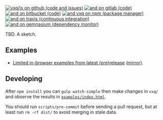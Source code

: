[![vxq/js on github (code and issues)](https://img.shields.io/github/commits-since/vxq/js/9468d4c1.svg?label=vxq/js+on+github)](https://github.com/vxq/js) [![and on gitlab (code)](https://img.shields.io/badge/&-gitlab-grey.png)](https://gitlab.com/vxq/js) [![and on bitbucket (code)](https://img.shields.io/badge/&-bitbucket-grey.png)](https://bitbucket.org/vxq/js) [![and vxq on npm (package manager)](https://img.shields.io/npm/v/vxq.svg?label=vxq+on+npm)](https://www.npmjs.com/package/vxq) [![and on travis (continuous integration)](https://img.shields.io/travis/vxq/js/master.svg?label=travis)](https://travis-ci.org/vxq/js/branches) [![and on gemnasium (dependency monitor)](https://img.shields.io/gemnasium/vxq/js.svg)](https://gemnasium.com/github.com/vxq/js)

TBD. A sketch.

## Examples

- [Limited in-browser examples from latest (pre)release](https://vxq.github.io/js/examples/) ([mirror](https://vxq.gitlab.io/js/examples/)).

## Developing

After `npm install` you can `gulp watch-simple` then make changes in `vxq/`
and observe the results in [`examples/index.html`](examples/index.html).

You should run `scripts/pre-commit` before sending a pull request, but at least
run `rm -rf dist/` to avoid merging in stale data.
